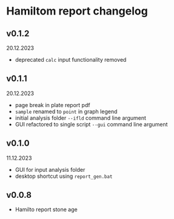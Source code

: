 # Hamiltom report changelog

## v0.1.2

20.12.2023

- deprecated `calc` input functionality removed

## v0.1.1

20.12.2023

- page break in plate report pdf
- `sample` renamed to `point` in graph legend
- initial analysis folder `--ifld` command line argument
- GUI refactored to single script `--gui` command line argument

## v0.1.0

11.12.2023

- GUI for input analysis folder
- desktop shortcut using `report_gen.bat`

## v0.0.8

- Hamilto report stone age
